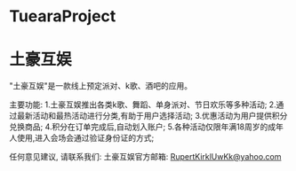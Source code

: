 # TuearaProject
# 土豪互娱

  "土豪互娱"是一款线上预定派对、k歌、酒吧的应用。
  
  主要功能:
  1.土豪互娱推出各类k歌、舞蹈、单身派对、节日欢乐等多种活动;
  2.通过最新活动和最热活动进行分类,有助于用户选择活动;
  3.优惠活动为用户提供积分兑换商品;
  4.积分在订单完成后,自动划入账户;
  5.各种活动仅限年满18周岁的成年人使用,进入会场会通过验证身份证的方式;
  
  任何意见建议, 请联系我们: 
  土豪互娱官方邮箱: RupertKirklUwKk@yahoo.com
